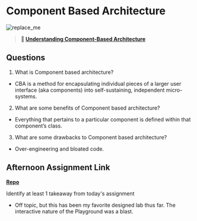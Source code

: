 # Component Based Architecture

![replace_me](https://codeworks.blob.core.windows.net/public/assets/img/illustrations/placeholder.svg)

> **📖 [Understanding Component-Based Architecture](https://codeworksacademy.com/fs-student-guide/resources/wk6/01-Component-Based-Architecture)**

## Questions

1. What is Component based architecture?

- CBA is a method for encapsulating individual pieces of a larger user interface (aka components) into self-sustaining, independent micro-systems.

2. What are some benefits of Component based architecture?

- Everything that pertains to a particular component is defined within that component’s class.

3. What are some drawbacks to Component based architecture?

- Over-engineering and bloated code.

## Afternoon Assignment Link

**[Repo](https://github.com/sbyoungblood/vue-playground)**

Identify at least 1 takeaway from today's assignment

- Off topic, but this has been my favorite designed lab thus far. The interactive nature of the Playground was a blast.
